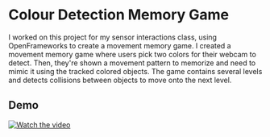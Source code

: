 # Colour Detection Memory Game

I worked on this project for my sensor interactions class, using OpenFrameworks to create a movement memory game. I created a movement memory game where users pick two colors for their webcam to detect. Then, they're shown a movement pattern to memorize and need to mimic it using the tracked colored objects. The game contains several levels and detects collisions between objects to move onto the next level.


## Demo
[![Watch the video](https://img.youtube.com/vi/_5tFXJQIzi4/0.jpg)](https://www.youtube.com/watch?v=_5tFXJQIzi4)
